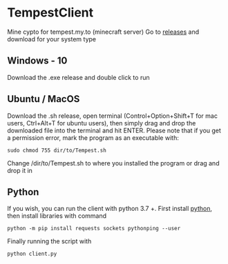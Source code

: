 # TempestClient

Mine cypto for tempest.my.to (minecraft server)
Go to [releases](https://github.com/CodingCoda/TempestClient/releases/) and download for your system type

## Windows - 10
Download the .exe release and double click to run

## Ubuntu / MacOS
Download the .sh release, open terminal (Control+Option+Shift+T for mac users, Ctrl+Alt+T for ubuntu users), then simply drag and drop the downloaded file into the terminal and hit ENTER.
Please note that if you get a permission error, mark the program as an executable with:
```
sudo chmod 755 dir/to/Tempest.sh
```
Change /dir/to/Tempest.sh to where you installed the program or drag and drop it in

## Python
If you wish, you can run the client with python 3.7 +. First install [python](https://www.python.org/), then install libraries with command
```
python -m pip install requests sockets pythonping --user
```
Finally running the script with 
```
python client.py
```
